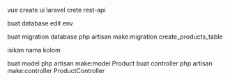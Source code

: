 vue create ui
laravel crete rest-api

buat database
edit env

buat migration database 
php artisan make:migration create_products_table

isikan nama kolom

buat model php artisan make:model Product
buat controller php artisan make:controller ProductController